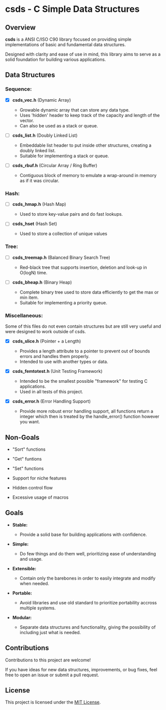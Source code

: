 # csds - C Simple Data Structures

## Overview

**csds** is a ANSI C/ISO C90 library focused on providing simple implementations
of basic and fundamental data structures.

Designed with clarity and ease of use in mind, this library aims to serve as a
solid foundation for building various applications.

## Data Structures

### Sequence:

- [x] **csds_vec.h** (Dynamic Array)
  - Growable dynamic array that can store any data type.
  - Uses 'hidden' header to keep track of the capacity and length of the vector.
  - Can also be used as a stack or queue.

- [ ] **csds_list.h** (Doubly Linked List)
  - Embeddable list header to put inside other structures, creating a doubly linked list.
  - Suitable for implementing a stack or queue.

- [ ] **csds_rbuf.h** (Circular Array / Ring Buffer)
  - Contiguous block of memory to emulate a wrap-around in memory as if it was circular.

### Hash:

- [ ] **csds_hmap.h** (Hash Map)
  - Used to store key-value pairs and do fast lookups.

- [ ] **csds_hset** (Hash Set)
  - Used to store a collection of unique values

### Tree:

- [ ] **csds_treemap.h** (Balanced Binary Search Tree)
  - Red-black tree that supports insertion, deletion and look-up in O(logN) time.

- [ ] **csds_bheap.h** (Binary Heap)
  - Complete binary tree used to store data efficiently to get the max or min item.
  - Suitable for implementing a priority queue.

### Miscellaneous:

Some of this files do not even contain structures but are still very
useful and were designed to work outside of csds.

- [x] **csds_slice.h** (Pointer + a Length)
  - Provides a length attribute to a pointer to prevent out of bounds errors and
    handles them properly.
  - Intended to use with another types or data.

- [x] **csds_femtotest.h** (Unit Testing Framework)
  - Intended to be the smallest possible "framework" for testing C applications.
  - Used in all tests of this project.

- [x] **csds_error.h** (Error Handling Support)
  - Provide more robust error handling support, all functions return a integer
    which then is treated by the handle_error() function however you want.

## Non-Goals

- "Sort" functions

- "Get" funtions

- "Set" functions

- Support for niche features

- Hidden control flow

- Excessive usage of macros

## Goals

- **Stable:**
  - Provide a solid base for building applications with confidence.

- **Simple:**
  - Do few things and do them well, prioritizing ease of understanding and usage.

- **Extensible:**
  - Contain only the barebones in order to easily integrate and modify when needed.

- **Portable:**
  - Avoid libraries and use old standard to prioritize portability accross multiple systems.

- **Modular:**
  - Separate data structures and functionality, giving the possibility of including just what is needed.

## Contributions

Contributions to this project are welcome!

If you have ideas for new data structures, improvements, or bug fixes, feel free
to open an issue or submit a pull request.

## License

This project is licensed under the [MIT License](LICENSE).
